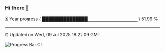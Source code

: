 ### Hi there 👋

⏳ Year progress { ███████████████▁▁▁▁▁▁▁▁▁▁▁▁▁▁▁ } 51.99 %

---

⏰ Updated on Wed, 09 Jul 2025 18:22:09 GMT

![Progress Bar CI](https://github.com/liununu/liununu/workflows/Progress%20Bar%20CI/badge.svg)
